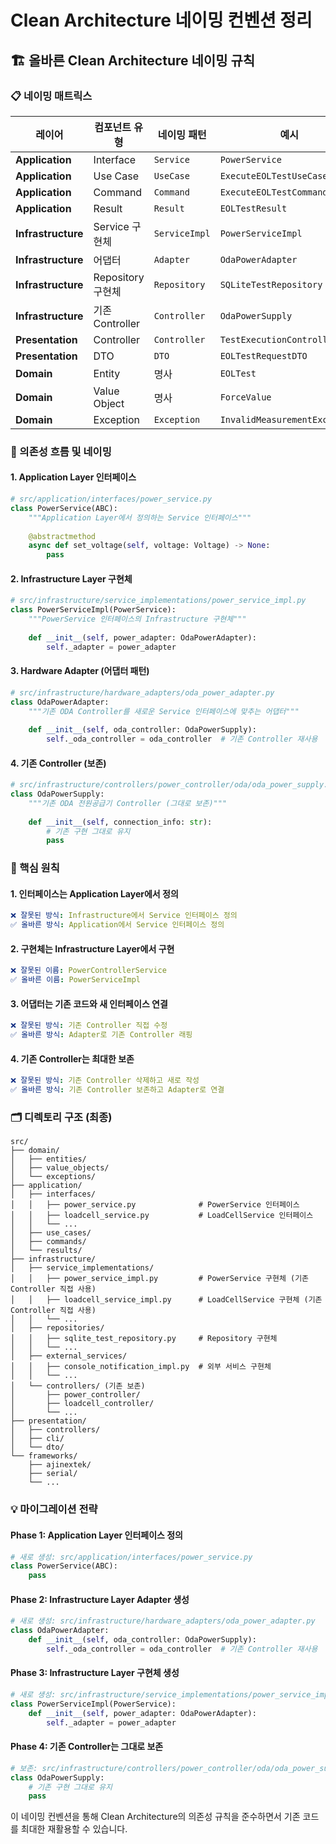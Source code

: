 # Clean Architecture 네이밍 컨벤션 정리

## 🏗️ 올바른 Clean Architecture 네이밍 규칙

### 📋 네이밍 매트릭스

| 레이어 | 컴포넌트 유형 | 네이밍 패턴 | 예시 | 위치 |
|--------|---------------|-------------|------|------|
| **Application** | Interface | `Service` | `PowerService` | `src/application/interfaces/` |
| **Application** | Use Case | `UseCase` | `ExecuteEOLTestUseCase` | `src/application/use_cases/` |
| **Application** | Command | `Command` | `ExecuteEOLTestCommand` | `src/application/commands/` |
| **Application** | Result | `Result` | `EOLTestResult` | `src/application/results/` |
| **Infrastructure** | Service 구현체 | `ServiceImpl` | `PowerServiceImpl` | `src/infrastructure/service_implementations/` |
| **Infrastructure** | 어댑터 | `Adapter` | `OdaPowerAdapter` | `src/infrastructure/hardware_adapters/` |
| **Infrastructure** | Repository 구현체 | `Repository` | `SQLiteTestRepository` | `src/infrastructure/repositories/` |
| **Infrastructure** | 기존 Controller | `Controller` | `OdaPowerSupply` | `src/infrastructure/controllers/` (보존) |
| **Presentation** | Controller | `Controller` | `TestExecutionController` | `src/presentation/controllers/` |
| **Presentation** | DTO | `DTO` | `EOLTestRequestDTO` | `src/presentation/dto/` |
| **Domain** | Entity | 명사 | `EOLTest` | `src/domain/entities/` |
| **Domain** | Value Object | 명사 | `ForceValue` | `src/domain/value_objects/` |
| **Domain** | Exception | `Exception` | `InvalidMeasurementException` | `src/domain/exceptions/` |

### 🔄 의존성 흐름 및 네이밍

#### 1. Application Layer 인터페이스
```python
# src/application/interfaces/power_service.py
class PowerService(ABC):
    """Application Layer에서 정의하는 Service 인터페이스"""
    
    @abstractmethod
    async def set_voltage(self, voltage: Voltage) -> None:
        pass
```

#### 2. Infrastructure Layer 구현체
```python
# src/infrastructure/service_implementations/power_service_impl.py
class PowerServiceImpl(PowerService):
    """PowerService 인터페이스의 Infrastructure 구현체"""
    
    def __init__(self, power_adapter: OdaPowerAdapter):
        self._adapter = power_adapter
```

#### 3. Hardware Adapter (어댑터 패턴)
```python
# src/infrastructure/hardware_adapters/oda_power_adapter.py
class OdaPowerAdapter:
    """기존 ODA Controller를 새로운 Service 인터페이스에 맞추는 어댑터"""
    
    def __init__(self, oda_controller: OdaPowerSupply):
        self._oda_controller = oda_controller  # 기존 Controller 재사용
```

#### 4. 기존 Controller (보존)
```python
# src/infrastructure/controllers/power_controller/oda/oda_power_supply.py
class OdaPowerSupply:
    """기존 ODA 전원공급기 Controller (그대로 보존)"""
    
    def __init__(self, connection_info: str):
        # 기존 구현 그대로 유지
        pass
```

### 🎯 핵심 원칙

#### 1. 인터페이스는 Application Layer에서 정의
```yaml
❌ 잘못된 방식: Infrastructure에서 Service 인터페이스 정의
✅ 올바른 방식: Application에서 Service 인터페이스 정의
```

#### 2. 구현체는 Infrastructure Layer에서 구현
```yaml
❌ 잘못된 이름: PowerControllerService
✅ 올바른 이름: PowerServiceImpl
```

#### 3. 어댑터는 기존 코드와 새 인터페이스 연결
```yaml
❌ 잘못된 방식: 기존 Controller 직접 수정
✅ 올바른 방식: Adapter로 기존 Controller 래핑
```

#### 4. 기존 Controller는 최대한 보존
```yaml
❌ 잘못된 방식: 기존 Controller 삭제하고 새로 작성
✅ 올바른 방식: 기존 Controller 보존하고 Adapter로 연결
```

### 🗂️ 디렉토리 구조 (최종)

```
src/
├── domain/
│   ├── entities/
│   ├── value_objects/
│   └── exceptions/
├── application/
│   ├── interfaces/
│   │   ├── power_service.py              # PowerService 인터페이스
│   │   ├── loadcell_service.py           # LoadCellService 인터페이스
│   │   └── ...
│   ├── use_cases/
│   ├── commands/
│   └── results/
├── infrastructure/
│   ├── service_implementations/
│   │   ├── power_service_impl.py         # PowerService 구현체 (기존 Controller 직접 사용)
│   │   ├── loadcell_service_impl.py      # LoadCellService 구현체 (기존 Controller 직접 사용)
│   │   └── ...
│   ├── repositories/
│   │   ├── sqlite_test_repository.py     # Repository 구현체
│   │   └── ...
│   ├── external_services/
│   │   ├── console_notification_impl.py  # 외부 서비스 구현체
│   │   └── ...
│   └── controllers/ (기존 보존)
│       ├── power_controller/
│       ├── loadcell_controller/
│       └── ...
├── presentation/
│   ├── controllers/
│   ├── cli/
│   └── dto/
└── frameworks/
    ├── ajinextek/
    ├── serial/
    └── ...
```

### 💡 마이그레이션 전략

#### Phase 1: Application Layer 인터페이스 정의
```python
# 새로 생성: src/application/interfaces/power_service.py
class PowerService(ABC):
    pass
```

#### Phase 2: Infrastructure Layer Adapter 생성
```python
# 새로 생성: src/infrastructure/hardware_adapters/oda_power_adapter.py
class OdaPowerAdapter:
    def __init__(self, oda_controller: OdaPowerSupply):
        self._oda_controller = oda_controller  # 기존 Controller 재사용
```

#### Phase 3: Infrastructure Layer 구현체 생성
```python
# 새로 생성: src/infrastructure/service_implementations/power_service_impl.py
class PowerServiceImpl(PowerService):
    def __init__(self, power_adapter: OdaPowerAdapter):
        self._adapter = power_adapter
```

#### Phase 4: 기존 Controller는 그대로 보존
```python
# 보존: src/infrastructure/controllers/power_controller/oda/oda_power_supply.py
class OdaPowerSupply:
    # 기존 구현 그대로 유지
    pass
```

이 네이밍 컨벤션을 통해 Clean Architecture의 의존성 규칙을 준수하면서 기존 코드를 최대한 재활용할 수 있습니다.